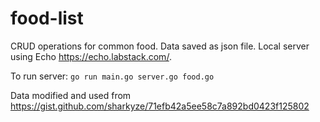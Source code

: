 # food-list
CRUD operations for common food. Data saved as json file. Local server using Echo https://echo.labstack.com/.

To run server: `go run main.go server.go food.go`

Data modified and used from https://gist.github.com/sharkyze/71efb42a5ee58c7a892bd0423f125802
